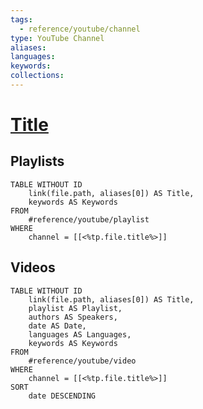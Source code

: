 ```yaml
---
tags:
  - reference/youtube/channel
type: YouTube Channel
aliases:
languages:
keywords:
collections:
---
```


# [Title](https://www.youtube.com/<%tp.file.title%>)

## Playlists
```dataview
TABLE WITHOUT ID
    link(file.path, aliases[0]) AS Title,
    keywords AS Keywords
FROM
    #reference/youtube/playlist
WHERE
    channel = [[<%tp.file.title%>]]
```

## Videos
```dataview
TABLE WITHOUT ID
    link(file.path, aliases[0]) AS Title,
    playlist AS Playlist,
    authors AS Speakers,
    date AS Date,
    languages AS Languages,
    keywords AS Keywords
FROM
    #reference/youtube/video
WHERE
    channel = [[<%tp.file.title%>]]
SORT
    date DESCENDING
```
